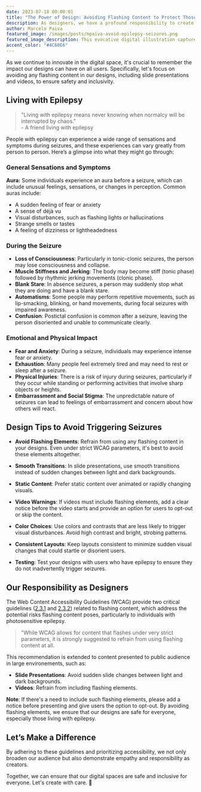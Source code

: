 ```yaml
---
date: 2023-07-18 00:00:01
title: "The Power of Design: Avoiding Flashing Content to Protect Those with Epilepsy"
description: As designers, we have a profound responsibility to create safe and inclusive digital environments. One critical aspect of this is avoiding flashing content in our designs. While WCAG 2.3.1 allows for content that flashes under strict parameters, it is strongly recommended to refrain from using flashing elements altogether.
author: Marcelo Paiva
featured_image: /images/posts/mpaiva-avoid-epilepsy-seizures.png
featured_image_description: This evocative digital illustration captures the intensity of an epileptic seizure. The young person depicted has their head tilted back, eyes closed, and mouth slightly open, conveying overwhelming sensation and loss of control. Electric blue lightning-like streaks emanate from their head, symbolizing the chaotic electrical activity in the brain during a seizure.
accent_color: "#4C60E6"
---
```


As we continue to innovate in the digital space, it's crucial to remember the impact our designs can have on all users. Specifically, let's focus on avoiding any flashing content in our designs, including slide presentations and videos, to ensure safety and inclusivity.

## Living with Epilepsy

<blockquote class="accent"> "Living with epilepsy means never knowing when normalcy will be interrupted by chaos."<br/> <span>- A friend living with epilepsy</span></blockquote>

People with epilepsy can experience a wide range of sensations and symptoms during seizures, and these experiences can vary greatly from person to person. Here’s a glimpse into what they might go through:

### General Sensations and Symptoms

**Aura:** Some individuals experience an aura before a seizure, which can include unusual feelings, sensations, or changes in perception. Common auras include:

- A sudden feeling of fear or anxiety
- A sense of déjà vu
- Visual disturbances, such as flashing lights or hallucinations
- Strange smells or tastes
- A feeling of dizziness or lightheadedness

### During the Seizure

- **Loss of Consciousness**: Particularly in tonic-clonic seizures, the person may lose consciousness and collapse.
- **Muscle Stiffness and Jerking**: The body may become stiff (tonic phase) followed by rhythmic jerking movements (clonic phase).
- **Blank Stare**: In absence seizures, a person may suddenly stop what they are doing and have a blank stare.
- **Automatisms**: Some people may perform repetitive movements, such as lip-smacking, blinking, or hand movements, during focal seizures with impaired awareness.
- **Confusion**: Postictal confusion is common after a seizure, leaving the person disoriented and unable to communicate clearly.

### Emotional and Physical Impact

- **Fear and Anxiety**: During a seizure, individuals may experience intense fear or anxiety.
- **Exhaustion**: Many people feel extremely tired and may need to rest or sleep after a seizure.
- **Physical Injuries**: There is a risk of injury during seizures, particularly if they occur while standing or performing activities that involve sharp objects or heights.
- **Embarrassment and Social Stigma**: The unpredictable nature of seizures can lead to feelings of embarrassment and concern about how others will react.

## Design Tips to Avoid Triggering Seizures

- **Avoid Flashing Elements**: Refrain from using any flashing content in your designs. Even under strict WCAG parameters, it's best to avoid these elements altogether.

- **Smooth Transitions**: In slide presentations, use smooth transitions instead of sudden changes between light and dark backgrounds.

- **Static Content**: Prefer static content over animated or rapidly changing visuals.

- **Video Warnings**: If videos must include flashing elements, add a clear notice before the video starts and provide an option for users to opt-out or skip the content.

- **Color Choices**: Use colors and contrasts that are less likely to trigger visual disturbances. Avoid high contrast and bright, strobing patterns.

- **Consistent Layouts**: Keep layouts consistent to minimize sudden visual changes that could startle or disorient users.

- **Testing**: Test your designs with users who have epilepsy to ensure they do not inadvertently trigger seizures.

## Our Responsibility as Designers
 
The Web Content Accessibility Guidelines (WCAG) provide two critical guidelines ([2.3.1](https://www.w3.org/WAI/WCAG21/Understanding/three-flashes-or-below-threshold) and [2.3.2](https://www.w3.org/WAI/WCAG21/Understanding/three-flashes)) related to flashing content, which address the potential risks flashing content poses, particularly to individuals with photosensitive epilepsy.

<blockquote class="accent"> "While WCAG allows for content that flashes under very strict parameters, it is strongly suggested to refrain from using flashing content at all.</blockquote>

This recommendation is extended to content presented to public audience in large environements, such as:

- **Slide Presentations**: Avoid sudden slide changes between light and dark backgrounds.
- **Videos**: Refrain from including flashing elements.

**Note**: If there's a need to include such flashing elements, please add a notice before presenting and give users the option to opt-out. By avoiding flashing elements, we ensure that our designs are safe for everyone, especially those living with epilepsy.

## Let’s Make a Difference

By adhering to these guidelines and prioritizing accessibility, we not only broaden our audience but also demonstrate empathy and responsibility as creators.

Together, we can ensure that our digital spaces are safe and inclusive for everyone. Let's create with care. 💙


